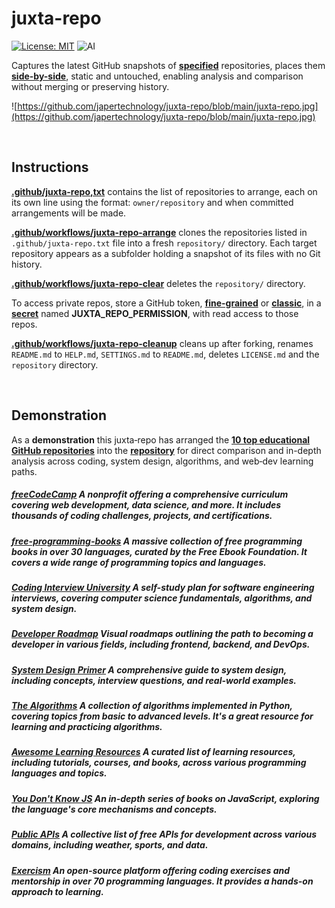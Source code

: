 # juxta-repo

[![License: MIT](https://img.shields.io/badge/License-MIT-yellow.svg)](https://opensource.org/licenses/MIT) ![AI](https://img.shields.io/badge/Assisted-Development-2b2bff?logo=openai&logoColor=white) 

Captures the latest GitHub snapshots of [**specified**](.github/juxta-repo.txt) repositories, places them [**side-by-side**](repository/), static and untouched, enabling analysis and comparison without merging or preserving history.

![https://github.com/japertechnology/juxta-repo/blob/main/juxta-repo.jpg](https://github.com/japertechnology/juxta-repo/blob/main/juxta-repo.jpg)

<br>

## Instructions

[**.github/juxta-repo,txt**](.github/juxta-repo.txt) contains the list of repositories to arrange, each on its own line using the format: `owner/repository` and when committed arrangements will be made.

[**.github/workflows/juxta-repo-arrange**](.github/workflows/juxta-repo-arrange.yml) clones the repositories listed in `.github/juxta-repo.txt` file into a fresh `repository/` directory. Each target repository appears as a subfolder holding a snapshot of its files with no Git history.
 
[**.github/workflows/juxta-repo-clear**](.github/workflows/juxta-repo-clear.yml) deletes the `repository/` directory.

To access private repos, store a GitHub token, [**fine-grained**](https://github.com/settings/personal-access-tokens) or [**classic**](https://github.com/settings/tokens), in a [**secret**](/settings/secrets/actions) named **JUXTA_REPO_PERMISSION**, with read access to those repos.

[**.github/workflows/juxta-repo-cleanup**](.github/workflows/juxta-repo-cleanup.yml) cleans up after forking, renames `README.md` to `HELP.md`, `SETTINGS.md` to `README.md`, deletes `LICENSE.md` and the `repository` directory.

<br>

## Demonstration

As a **demonstration** this juxta‑repo has arranged the [**10 top educational GitHub repositories**](.github/juxta-repo.txt) into the [**repository**](repository/) for direct comparison and in-depth analysis across coding, system design, algorithms, and web‑dev learning paths.

##### [freeCodeCamp](https://github.com/freeCodeCamp/freeCodeCamp) A nonprofit offering a comprehensive curriculum covering web development, data science, and more. It includes thousands of coding challenges, projects, and certifications.

##### [free-programming-books](https://github.com/EbookFoundation/free-programming-books) A massive collection of free programming books in over 30 languages, curated by the Free Ebook Foundation. It covers a wide range of programming topics and languages.

##### [Coding Interview University](https://github.com/jwasham/coding-interview-university) A self-study plan for software engineering interviews, covering computer science fundamentals, algorithms, and system design.

##### [Developer Roadmap](https://github.com/kamranahmedse/developer-roadmap) Visual roadmaps outlining the path to becoming a developer in various fields, including frontend, backend, and DevOps.

##### [System Design Primer](https://github.com/donnemartin/system-design-primer) A comprehensive guide to system design, including concepts, interview questions, and real-world examples.

##### [The Algorithms](https://github.com/TheAlgorithms/Python) A collection of algorithms implemented in Python, covering topics from basic to advanced levels. It's a great resource for learning and practicing algorithms.

##### [Awesome Learning Resources](https://github.com/lauragift21/awesome-learning-resources) A curated list of learning resources, including tutorials, courses, and books, across various programming languages and topics.

##### [You Don't Know JS](https://github.com/getify/You-Dont-Know-JS) An in-depth series of books on JavaScript, exploring the language's core mechanisms and concepts.

##### [Public APIs](https://github.com/public-apis/public-apis) A collective list of free APIs for development across various domains, including weather, sports, and data.

##### [Exercism](https://github.com/exercism) An open-source platform offering coding exercises and mentorship in over 70 programming languages. It provides a hands-on approach to learning.

